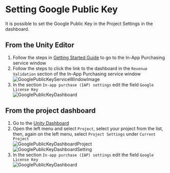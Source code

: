 # Setting Google Public Key

It is possible to set the Google Public Key in the Project Settings in the dashboard.

## From the Unity Editor

1. Follow the steps in [Getting Started Guide](GettingStarted.md) to go to the In-App Purchasing service window
2. Follow the steps to click the link to the dashboard in the `Revenue Validation` section of the In-App Purchasing service window  
![GooglePublicKeyServiceWindowImage](images/IAPGooglePublicKey.png)
3. In the section `In-app purchase (IAP) settings` edit the field `Google License Key`  
![GooglePublicKeyDashboard](images/IAPGooglePublicKeyDashboard.png)

## From the project dashboard

1. Go to the [Unity Dashboard](https://dashboard.unity3d.com/landing)
2. Open the left menu and select `Project`, select your project from the list, then, again on the left menu, select `Project Settings` under `Current Project`  
![GooglePublicKeyDashboardProject](images/IAPGooglePublicKeyDashboardProject.png)
![GooglePublicKeyDashboardSetting](images/IAPGooglePublicKeyDashboardSetting.png)
3. In the section `In-app purchase (IAP) settings` edit the field `Google License Key`  
![GooglePublicKeyDashboard](images/IAPGooglePublicKeyDashboard.png)
